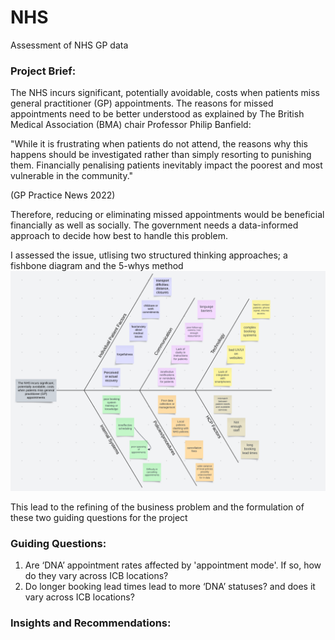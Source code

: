 # NHS
Assessment of NHS GP data

### **Project Brief:**
The NHS incurs significant, potentially avoidable, costs when patients miss general practitioner (GP) appointments. The reasons for missed appointments need to be better understood as explained by The British Medical Association (BMA) chair Professor Philip Banfield:

"While it is frustrating when patients do not attend, the reasons why this happens should be investigated rather than simply resorting to punishing them. Financially penalising patients inevitably impact the poorest and most vulnerable in the community."

(GP Practice News 2022)

Therefore, reducing or eliminating missed appointments would be beneficial financially as well as socially. The government needs a data-informed approach to decide how best to handle this problem.

I assessed the issue, utlising two structured thinking approaches; a fishbone diagram and the 5-whys method
![image 1](https://github.com/JonathanMinto/NHS/blob/main/Fishbone%20Diagram.png)

This lead to the refining of the business problem and the formulation of these two guiding questions for the project
### **Guiding Questions:**
1. Are ‘DNA’ appointment rates affected by 'appointment mode'. If so, how do they vary across ICB locations?
2. Do longer booking lead times lead to more ‘DNA’ statuses? and does it vary across ICB locations?

### **Insights and Recommendations:**
